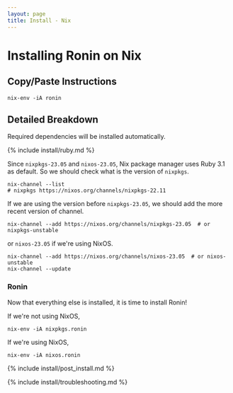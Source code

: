 ```yaml
---
layout: page
title: Install - Nix
---
```


# Installing Ronin on Nix

## Copy/Paste Instructions

```shell
nix-env -iA ronin
```

## Detailed Breakdown

Required dependencies will be installed automatically.

{% include install/ruby.md %}

Since `nixpkgs-23.05` and `nixos-23.05`, Nix package manager uses Ruby 3.1 as default. So we should check what is the version of `nixpkgs`.

```shell
nix-channel --list
# nixpkgs https://nixos.org/channels/nixpkgs-22.11
```

If we are using the version before `nixpkgs-23.05`, we should add the more recent version of channel.

```
nix-channel --add https://nixos.org/channels/nixpkgs-23.05  # or nixpkgs-unstable
```

or `nixos-23.05` if we're using NixOS.

```
nix-channel --add https://nixos.org/channels/nixos-23.05  # or nixos-unstable
nix-channel --update
```

### Ronin

Now that everything else is installed, it is time to install Ronin!

If we're not using NixOS,

```shell
nix-env -iA nixpkgs.ronin
```

If we're using NixOS,

```shell
nix-env -iA nixos.ronin
```

{% include install/post_install.md %}

{% include install/troubleshooting.md %}
